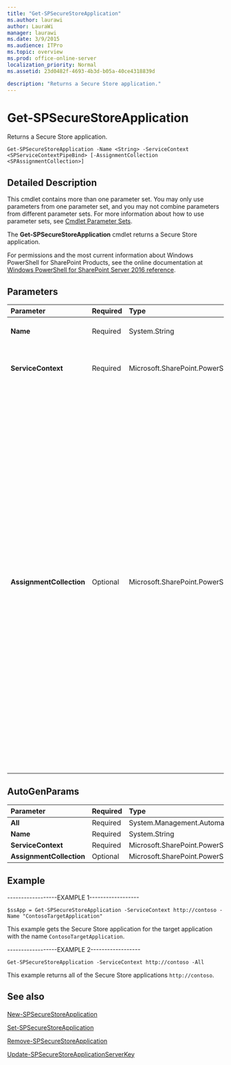```yaml
---
title: "Get-SPSecureStoreApplication"
ms.author: laurawi
author: LauraWi
manager: laurawi
ms.date: 3/9/2015
ms.audience: ITPro
ms.topic: overview
ms.prod: office-online-server
localization_priority: Normal
ms.assetid: 23d0482f-4693-4b3d-b05a-40ce4318839d

description: "Returns a Secure Store application."
---
```


# Get-SPSecureStoreApplication

Returns a Secure Store application.
  
```
Get-SPSecureStoreApplication -Name <String> -ServiceContext <SPServiceContextPipeBind> [-AssignmentCollection <SPAssignmentCollection>]
```

## Detailed Description

This cmdlet contains more than one parameter set. You may only use parameters from one parameter set, and you may not combine parameters from different parameter sets. For more information about how to use parameter sets, see [Cmdlet Parameter Sets](https://go.microsoft.com/fwlink/?LinkID=187810).
  
The **Get-SPSecureStoreApplication** cmdlet returns a Secure Store application. 
  
For permissions and the most current information about Windows PowerShell for SharePoint Products, see the online documentation at [Windows PowerShell for SharePoint Server 2016 reference](https://go.microsoft.com/fwlink/p/?LinkId=671715).
  
## Parameters

|**Parameter**|**Required**|**Type**|**Description**|
|:-----|:-----|:-----|:-----|
|**Name** <br/> |Required  <br/> |System.String  <br/> |Specifies the name of the Secure Store application to get.  <br/> |
|**ServiceContext** <br/> |Required  <br/> |Microsoft.SharePoint.PowerShell.SPServiceContextPipeBind  <br/> |Specifies the service context for the local Secure Store application to connect to.  <br/> |
|**AssignmentCollection** <br/> |Optional  <br/> |Microsoft.SharePoint.PowerShell.SPAssignmentCollection  <br/> |Manages objects for the purpose of proper disposal. Use of objects, such as **SPWeb** or **SPSite**, can use large amounts of memory and use of these objects in Windows PowerShell scripts requires proper memory management. Using the **SPAssignment** object, you can assign objects to a variable and dispose of the objects after they are needed to free up memory. When **SPWeb**, **SPSite**, or **SPSiteAdministration** objects are used, the objects are automatically disposed of if an assignment collection or the **Global** parameter is not used.  <br/> > [!NOTE]> When the **Global** parameter is used, all objects are contained in the global store. If objects are not immediately used, or disposed of by using the **Stop-SPAssignment** command, an out-of-memory scenario can occur.           |
   
## AutoGenParams

|**Parameter**|**Required**|**Type**|**Description**|
|:-----|:-----|:-----|:-----|
|**All** <br/> |Required  <br/> |System.Management.Automation.SwitchParameter  <br/> ||
|**Name** <br/> |Required  <br/> |System.String  <br/> ||
|**ServiceContext** <br/> |Required  <br/> |Microsoft.SharePoint.PowerShell.SPServiceContextPipeBind  <br/> ||
|**AssignmentCollection** <br/> |Optional  <br/> |Microsoft.SharePoint.PowerShell.SPAssignmentCollection  <br/> ||
   
## Example

------------------EXAMPLE 1------------------
  
```
$ssApp = Get-SPSecureStoreApplication -ServiceContext http://contoso -Name "ContosoTargetApplication"
```

This example gets the Secure Store application for the target application with the name  `ContosoTargetApplication`.
  
------------------EXAMPLE 2------------------
  
```
Get-SPSecureStoreApplication -ServiceContext http://contoso -All
```

This example returns all of the Secure Store applications `http://contoso`.
  
## See also

#### 

[New-SPSecureStoreApplication](new-spsecurestoreapplication.md)
  
[Set-SPSecureStoreApplication](set-spsecurestoreapplication.md)
  
[Remove-SPSecureStoreApplication](remove-spsecurestoreapplication.md)
  
[Update-SPSecureStoreApplicationServerKey](update-spsecurestoreapplicationserverkey.md)

